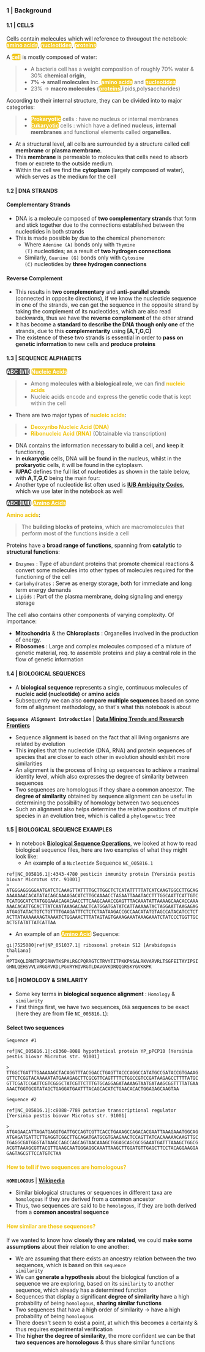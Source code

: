 
### 1 | Background

#### 1.1 | CELLS

Cells contain molecules which will reference to througout the notebook: **<mark style="background-color:#F1C40F;color:white;border-radius:5px;opacity:0.9">amino acids</mark>**, **<mark style="background-color:#F1C40F;color:white;border-radius:5px;opacity:0.9">nucleotides</mark>**, **<mark style="background-color:#F1C40F;color:white;border-radius:5px;opacity:0.9">proteins</mark>**

A **<mark style="background-color:#F1C40F;color:white;border-radius:5px;opacity:0.9">cell</mark>** is mostly composed of water:
> - A bacteria cell has a weight composition of roughly 70% water & 30% <b>chemical origin</b>, 
> - <b>7% -> small molecules</b> Inc. **<mark style="background-color:#F1C40F;color:white;border-radius:5px;opacity:0.9">amino acids</mark>** and **<mark style="background-color:#F1C40F;color:white;border-radius:5px;opacity:0.9">nucleotides</mark>**
> - 23% -> <b>macro molecules</b> (**<mark style="background-color:#F1C40F;color:white;border-radius:5px;opacity:0.9">proteins</mark>**,lipids,polysaccharides)

According to their internal structure, they can be divided into to major categories:

> - **<mark style="background-color:#F1C40F;color:white;border-radius:5px;opacity:0.9">Prokaryotic</mark>** cells : have no nucleus or internal membranes
> - **<mark style="background-color:#F1C40F;color:white;border-radius:5px;opacity:0.9">Eukaryotic</mark>** cells : which have a defined <b>nucleus</b>, <b>internal membranes</b> and functional elements called <b>organelles</b>.

- At a structural level, all cells are surrounded by a structure called cell <b>membrane</b> or <b>plasma membrane</b>. 
- This <b>membrane</b> is permeable to molecules that cells need to absorb from or excrete to the outside medium.
- Within the cell we find the <b>cytoplasm</b> (largely composed of water), which serves as the medium for the cell

#### 1.2 | DNA STRANDS

#### Complementary Strands

- DNA is a molecule composed of **two complementary strands** that form and stick together due to the connections established between the nucleotides in both strands
- This is made possible by due to the chemical phenomenon:
    - Where <code>Adenine (A)</code> bonds only with <code>Thymine (T)</code> nucleotides; as a result of **two hydrogen connections**
    - Similarly, <code>Guanine (G)</code> bonds only with <code>Cytosine (C)</code> nucleotides by **three hydrogen connections**

#### Reverse Complement

- This results in **two complementary** and **anti-parallel strands** (connected in opposite directions), if we know the nucleotide sequence in one of the strands, we can get the sequence in the opposite strand by taking the complement of its nucleotides, which are also read backwards, thus we have the **reverse complement** of the other strand
- It has become a **standard to describe the DNA though only one** of the strands, due to this **complementarity** using <b>[A,T,G,C]</b>
- The existence of these two strands is essential in order to **pass on genetic information** to new cells and **produce proteins**

#### 1.3 | SEQUENCE ALPHABETS

**<mark style="background-color:#323232;color:white;border-radius:5px;opacity:0.9">ABC (I/II)</mark>** **<mark style="background-color:#F1C40F;color:white;border-radius:5px;opacity:0.9">Nucleic Acids</mark>**

> - Among <b>molecules with a biological role</b>, we can find **<span style='color:#F1C40F'>nucleic acids</span>**
> - Nucleic acids encode and express the genetic code that is kept within the cell
- There are two major types of **<span style='color:#F1C40F'>nucleic acids</span>**: 
> - **<span style='color:#F1C40F'>Deoxyribo Nucleic Acid (DNA)</span>**
> - **<span style='color:#F1C40F'>Ribonucleic Acid (RNA)</span>** (Obtainable via transcription)
- DNA contains the information necessary to build a cell, and keep it functioning. 
- In <b>eukaryotic</b> cells, DNA will be found in the nucleus, whilst in the <b>prokaryotic</b> cells, it will be found in the cytoplasm. 
- <b>IUPAC</b> defines the full list of nucleotides as shown in the table below, with <b>A,T,G,C</b> being the main four:
- Another type of nucleotide list often used is **[IUB Ambiguity Codes](http://biocorp.ca/IUB.php)**, which we use later in the notebook as well

**<mark style="background-color:#323232;color:white;border-radius:5px;opacity:0.9">ABC (II/II)</mark>** **<mark style="background-color:#F1C40F;color:white;border-radius:5px;opacity:0.9">Amino Acids</mark>**

**<span style='color:#F1C40F'>Amino acids</span>**:
> The **building blocks of proteins**, which are macromolecules that perform most of the functions inside a cell

Proteins have a **broad range of functions**, spanning from **catalytic** to **structural functions**:

- <code>Enzymes</code> : Type of abundant proteins that promote chemical reactions & convert some molecules into other types of molecules required for the functioning of the cell
- <code>Carbohydrates</code> : Serve as energy storage, both for immediate and long term energy demands
- <code>Lipids</code> : Part of the plasma membrane, doing signaling and energy storage

The cell also contains other components of varying complexity. Of importance: 
- <b>Mitochondria</b> & the <b>Chloroplasts</b> : Organelles involved in the production of energy. 
- <b>Ribosomes</b> : Large and complex molecules composed of a mixture of genetic material, req. to assemble proteins and play a central role in the flow of genetic information

#### 1.4 | BIOLOGICAL SEQUENCES

- A **biological sequence** represents a single, continuous molecules of **nucleic acid (nucleotide)** or **amino acids**
- Subsequently we can also **compare multiple sequences** based on some form of alignment methodology, so that's what this notebook is about
    
**<code>Sequence Alignment Introduction</code>** | **[Data Mining Trends and Research Frontiers](https://www.sciencedirect.com/topics/computer-science/biological-sequence)**

- Sequence alignment is based on the fact that all living organisms are related by evolution 
- This implies that the nucleotide (DNA, RNA) and protein sequences of species that are closer to each other in evolution should exhibit more similarities    
- An alignment is the process of lining up sequences to achieve a maximal identity level, which also expresses the degree of similarity between sequences
- Two sequences are homologous if they share a common ancestor. The **degree of similarity** obtained by sequence alignment can be useful in determining the possibility of homology between two sequences
- Such an alignment also helps determine the relative positions of multiple species in an evolution tree, which is called a <code>phylogenetic</code> tree

#### 1.5 | BIOLOGICAL SEQUENCE EXAMPLES

- In notebook **[Biological Sequence Operations](https://www.kaggle.com/shtrausslearning/biological-sequence-operations)**, we looked at how to read biological sequence files, here are two examples of what they might look like:
    - An example of a <code>Nucleotide</code> Sequence <code>NC_005816.1</code>

```
ref|NC_005816.1|:4343-4780 pesticin immunity protein [Yersinia pestis biovar Microtus str. 91001]
> ATGGGAGGGGGAATGATCTCAAAGTTATTTTGCTTGGCTCTCATATTTTTATCATCAAGTGGCCTTGCAG
AAAAAAACACATATACAGCAAAAGACATCTTGCAAAACCTAGAATTAAATACCTTTGGCAATTCATTGTC
TCATGGCATCTATGGGAAACAGACAACCTTCAAGCAAACCGAGTTTACAAATATTAAAAGCAACACCAAA
AAACACATTGCACTTATCAATAAAGACAACTCATGGATGATATCATTAAAAATACTAGGAATTAAGAGAG
ATGAGTATACTGTCTGTTTTGAAGATTTCTCTCTAATAAGACCGCCAACATATGTAGCCATACATCCTCT
ACTTATAAAAAAAGTAAAATCTGGAAACTTTATAGTAGTGAAAGAAATAAAGAAATCTATCCCTGGTTGC
ACTGTATATTATCATTAA
```

- An example of an **<mark style="background-color:#F1C40F;color:white;border-radius:5px;opacity:0.9">Amino Acid</mark>** Sequence:

```
gi|7525080|ref|NP_051037.1| ribosomal protein S12 [Arabidopsis thaliana]
> MPTIKQLIRNTRQPIRNVTKSPALRGCPQRRGTCTRVYTITPKKPNSALRKVARVRLTSGFEITAYIPGI
GHNLQEHSVVLVRGGRVKDLPGVRYHIVRGTLDAVGVKDRQQGRSKYGVKKPK
```

#### 1.6 | HOMOLOGY & SIMILARITY

- Some key terms in **biological sequence alignment** : <code>Homology</code> & <code>similarity</code>
- First things first, we have two sequences, <code>DNA</code> sequences to be exact (here they are from file <code>NC_005816.1</code>):

#### Select two sequences

<code>Sequence #1</code>

```
ref|NC_005816.1|:c8360-8088 hypothetical protein YP_pPCP10 [Yersinia pestis biovar Microtus str. 91001]

> TTGGCTGATTTGAAAAAGCTACAGGTTTACGGACCTGAGTTACCCAGGCCATATGCCGATACCGTGAAAG
GTTCTCGGTACAAAAATATGAAAGAGCTTCGCGTTCAGTTTTCTGGCCGTCCGATAAGAGCCTTTTATGC
GTTCGATCCGATTCGTCGGGCTATCGTTCTTTGTGCAGGAGATAAAAGTAATGATAAGCGGTTTTATGAA
AAACTGGTGCGTATAGCTGAGGATGAATTTACAGCACATCTGAACACACTGGAGAGCAAGTAA
```

<code>Sequence #2</code>

```
ref|NC_005816.1|:c8088-7789 putative transcriptional regulator [Yersinia pestis biovar Microtus str. 91001]

> ATGAGAACATTAGATGAGGTGATTGCCAGTCGTTCACCTGAAAGCCAGACACGAATTAAAGAAATGGCAG
ATGAGATGATTCTTGAGGTCGGCTTGCAGATGATGCGTGAAGAACTCCAGTTATCACAAAAACAAGTTGC
TGAGGCGATGGGTATAAGCCAGCCAGCAGTAACAAAGCTGGAGCAGCGCGGAAATGATTTAAAGCTGGCG
ACGTTAAAGCGTTACGTTGAAGCAATGGGAGGCAAATTAAGCTTGGATGTTGAGCTTCCTACAGGAAGGA
GAGTAGCGTTCCATGTCTAA
```

#### <b><span style='color:#F1C40F'>How to tell if two sequences are homologous?</span></b>

**<code>HOMOLOGOUS</code>** | **[Wikipedia](https://en.wikipedia.org/wiki/Homology_(biology))**
- Similar biological structures or sequences in different taxa are <code>homologous</code> if they are derived from a common ancestor
- Thus, two sequences are said to be <code>homologous</code>, if they are both derived from a **common ancestral sequence**

#### <b><span style='color:#F1C40F'>How similar are these sequences?</span></b>

If we wanted to know how **closely they are related**, we could **make some assumptions** about their relation to one another:
- We are assuming that there exists an ancestry relation between the two sequences, which is based on this <code>sequence similarity</code>
- We can **generate a hypothesis** about the biological function of a sequence we are exploring, based on its <code>similarity</code> to another sequence, which already has a determined function
- Sequences that display a significant **degree of similarity** have a high probability of being <code>homologous</code>, **sharing similar functions**
- Two sequences that have a high order of similarity -> have a high probability of being <code>homologous</code>
- There doesn't seem to exist a point, at which this becomes a certainty & thus requires experimental verification
- The **higher the degree of similarity**, the more confident we can be that **two sequences are homologous** & thus share similar functions
